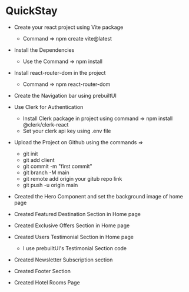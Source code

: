 # QuickStay
- Create your react project using Vite package
  - Command => npm create vite@latest

- Install the Dependencies
  - Use the Command => npm install

- Install  react-router-dom in the project
  - Command => npm react-router-dom

- Create the Navigation bar using prebuiltUI 

- Use Clerk for Authentication
  - Install Clerk package in project using command => npm install @clerk/clerk-react
  - Set your clerk api key using .env file 

- Upload the Project on Github using the commands =>
  - git init
  - git add client
  - git commit -m "first commit"
  - git branch -M main
  - git remote add origin your gitub repo link
  - git push -u origin main

- Created the Hero Component and set the background image of home page

- Created Featured Destination Section in Home page

- Created Exclusive Offers Section in Home page 

- Created Users Testimonial Section in Home page
  - I use prebuiltUI's Testimonial Section code

- Created Newsletter Subscription section 


- Created Footer Section

- Created Hotel Rooms Page

